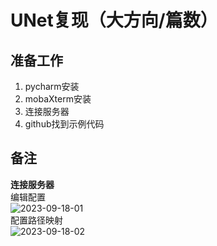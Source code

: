 # UNet复现（大方向/篇数）
## 准备工作  
1. pycharm安装  
2. mobaXterm安装  
3. 连接服务器
4. github找到示例代码

## 备注
**连接服务器**  
编辑配置  
![2023-09-18-01](https://github.com/ZYJ-Group/Tanghy/assets/94824386/32a20fa1-94d5-4d43-a04c-082230a3ce19)  
配置路径映射  
![2023-09-18-02](https://github.com/ZYJ-Group/Tanghy/assets/94824386/b6d76c23-1a9f-40d6-a20d-9091ab2e8f7e)  

